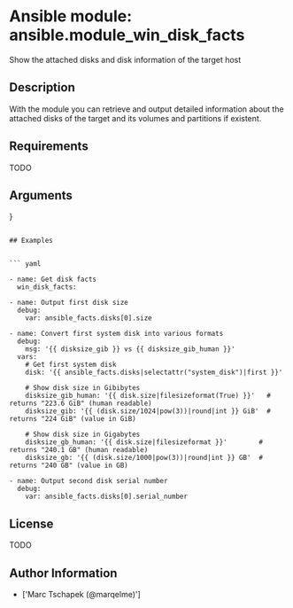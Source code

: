 # Ansible module: ansible.module_win_disk_facts


Show the attached disks and disk information of the target host

## Description

With the module you can retrieve and output detailed information about the attached disks of the target and its volumes and partitions if existent.

## Requirements

TODO

## Arguments

}
```

## Examples


``` yaml

- name: Get disk facts
  win_disk_facts:

- name: Output first disk size
  debug:
    var: ansible_facts.disks[0].size

- name: Convert first system disk into various formats
  debug:
    msg: '{{ disksize_gib }} vs {{ disksize_gib_human }}'
  vars:
    # Get first system disk
    disk: '{{ ansible_facts.disks|selectattr("system_disk")|first }}'

    # Show disk size in Gibibytes
    disksize_gib_human: '{{ disk.size|filesizeformat(True) }}'   # returns "223.6 GiB" (human readable)
    disksize_gib: '{{ (disk.size/1024|pow(3))|round|int }} GiB'  # returns "224 GiB" (value in GiB)

    # Show disk size in Gigabytes
    disksize_gb_human: '{{ disk.size|filesizeformat }}'        # returns "240.1 GB" (human readable)
    disksize_gb: '{{ (disk.size/1000|pow(3))|round|int }} GB'  # returns "240 GB" (value in GB)

- name: Output second disk serial number
  debug:
    var: ansible_facts.disks[0].serial_number

```

## License

TODO

## Author Information
  - ['Marc Tschapek (@marqelme)']
